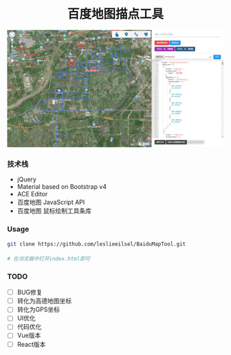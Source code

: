 <h1 align="center">百度地图描点工具</h1>

![](./assets/images/luwang.png)

### 技术栈

- jQuery
- Material based on Bootstrap v4
- ACE Editor
- 百度地图 JavaScript API
- 百度地图 鼠标绘制工具条库

### Usage

```bash
git clone https://github.com/leslieeilsel/BaiduMapTool.git

# 在浏览器中打开index.html即可
```

### TODO

- [ ] BUG修复 
- [ ] 转化为高德地图坐标
- [ ] 转化为GPS坐标
- [ ] UI优化
- [ ] 代码优化
- [ ] Vue版本
- [ ] React版本